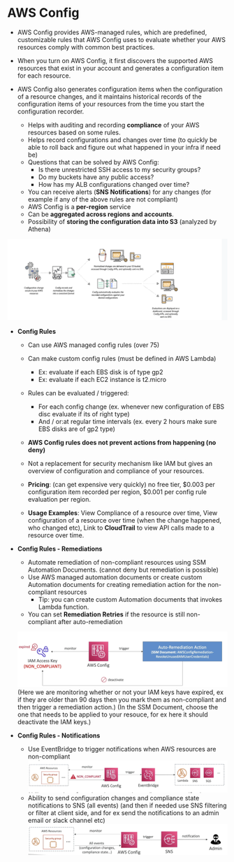 # AWS Config

- AWS Config provides AWS-managed rules, which are predefined, customizable rules that AWS Config uses to evaluate whether your AWS resources comply with common best practices.
- When you turn on AWS Config, it first discovers the supported AWS resources that exist in your account and generates a configuration item for each resource.
- AWS Config also generates configuration items when the configuration of a resource changes, and it maintains historical records of the configuration items of your resources from the time you start the configuration recorder.

  - Helps with auditing and recording **compliance** of your AWS resources based on some rules.
  - Helps record configurations and changes over time (to quickly be able to roll back and figure out what happened in your infra if need be)
  - Questions that can be solved by AWS Config:
    - Is there unrestricted SSH access to my security groups?
    - Do my buckets have any public access?
    - How has my ALB configurations changed over time?
  - You can receive alerts (**SNS Notifications**) for any changes (for example if any of the above rules are not compliant)
  - AWS Config is a **per-region** service
  - Can be **aggregated across regions and accounts**.
  - Possibility of **storing the configuration data into S3** (analyzed by Athena)

![Alt text](images/ConfigWorking.png)

- **Config Rules**
    - Can use AWS managed config rules (over 75)
    - Can make custom config rules (must be defined in AWS Lambda)
        - Ex: evaluate if each EBS disk is of type gp2
        - Ex: evaluate if each EC2 instance is t2.micro
    - Rules can be evaluated / triggered:
        - For each config change (ex. whenever new configuration of EBS disc evaluate if its of right type)
        - And / or:at regular time intervals (ex. every 2 hours make sure EBS disks are of gp2 type)
    - **AWS Config rules does not prevent actions from happening (no deny)**
    - Not a replacement for security mechanism like IAM but gives an overview of configuration and compliance of your resources.

    - **Pricing**: (can get expensive very quickly) no free tier, $0.003 per configuration item recorded per region, $0.001 per config rule evaluation per region.
    - **Usage Examples**: View Compliance of a resource over time, View configuration of a resource over time (when the change happened, who changed etc), Link to **CloudTrail** to view API calls made to a resource over time. 

- **Config Rules - Remediations**
    - Automate remediation of non-compliant resources using SSM Automation Documents. (cannot deny but remediation is possible)
    - Use AWS managed automation documents or create custom Automation documents for creating remediation action for the non-compliant resources
        - Tip: you can create custom Automation documents that invokes Lambda function.
    - You can set **Remediation Retries** if the resource is still non-compliant after auto-remediation

    ![Alt text](images/Config_Remediation.png)
    (Here we are monitoring whether or not your IAM keys have expired, ex if they are older than 90 days then you mark them as non-compliant and then trigger a remediation action.)
    (In the SSM Document, choose the one that needs to be applied to your resouce, for ex here it should deactivate the IAM keys.)

- **Config Rules - Notifications**
    - Use EventBridge to trigger notifications when AWS resources are non-compliant 
    ![Alt text](images/Config_EventBridge.png)
    - Ability to send configuration changes and compliance state notifications to SNS (all events) (and then if needed use SNS filtering or filter at client side, and for ex send the notifications to an admin email or slack channel etc)
    ![Alt text](images/Config_SNS.png)